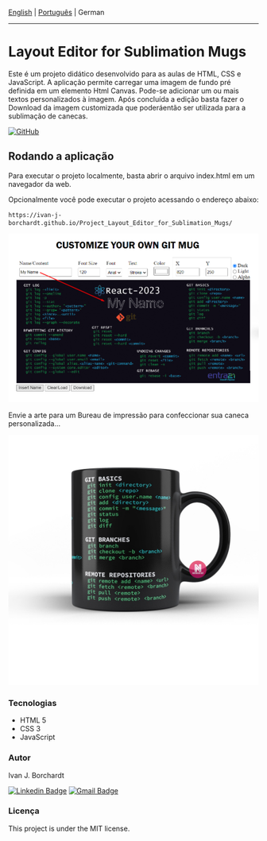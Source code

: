 [English](./readme.md) | [Português](./README-pt_BR.md)  | German

---

# Layout Editor for Sublimation Mugs 

Este é um projeto didático desenvolvido para as aulas de HTML, CSS e JavaScript. A aplicação permite carregar uma imagem de fundo pré definida em um elemento Html Canvas. 
Pode-se adicionar um ou mais textos personalizados à imagem. Após concluída a edição basta fazer o Download da imagem customizada que poderáentão ser utilizada para a sublimação de canecas.    

 

[![GitHub](https://img.shields.io/github/license/ivan-j-borchardt/ExemplosCursoVanillaJS)](./LICENSE)


## Rodando a aplicação 

Para executar o projeto localmente, basta abrir o arquivo index.html em um navegador da web.

Opcionalmente você pode executar o projeto acessando o endereço abaixo:

    https://ivan-j-borchardt.github.io/Project_Layout_Editor_for_Sublimation_Mugs/

![Screen](print1.png)


Envie a arte para um Bureau de impressão para confeccionar sua caneca personalizada...

![Alt text](mockBlack.jpg)

### Tecnologias

- HTML 5
- CSS 3 
- JavaScript

### Autor
Ivan J. Borchardt

[![Linkedin Badge](https://img.shields.io/badge/-Ivan-blue?style=flat-square&logo=Linkedin&logoColor=white&link=https://www.linkedin.com/in/ivan-borchardt/)](https://www.linkedin.com/in/ivan-borchardt/) 
[![Gmail Badge](https://img.shields.io/badge/-ivan.borchardt.cobol@gmail.com-c14438?style=flat-square&logo=Gmail&logoColor=white&link=mailto:ivan.borchardt.cobol@gmail.com)](mailto:ivan.borchardt.cobol@gmail.com)

### Licença
This project is under the MIT license.
